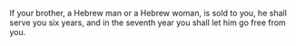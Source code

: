 If your brother, a Hebrew man or a Hebrew woman, is sold to you, he shall serve you six years, and in the seventh year you shall let him go free from you.
